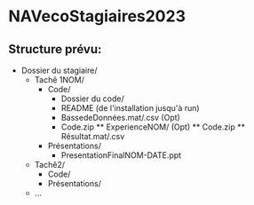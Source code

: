 # NAVecoStagiaires2023


## Structure prévu:

* Dossier du stagiaire/
  * Tachê 1NOM/
    * Code/
      * Dossier du code/
       * README (de l'installation jusqu'à run) 
       * BassedeDonnées.mat/.csv (Opt)
       * Code.zip
       ** ExperienceNOM/  (Opt)
         ** Code.zip
         ** Résultat.mat/.csv
    * Présentations/
       * PresentationFinalNOM-DATE.ppt
  * Tachê2/
    * Code/
    * Présentations/
  * ...
    
